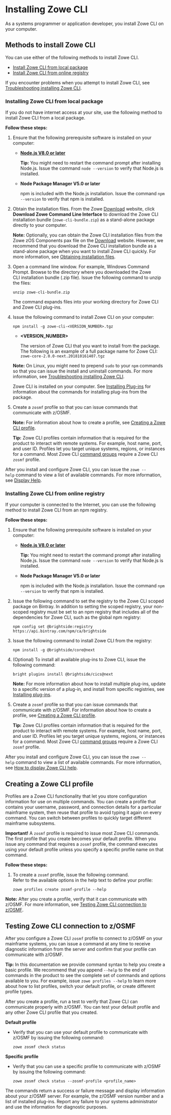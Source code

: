# Installing Zowe CLI

As a systems programmer or application developer, you install Zowe CLI on your computer.

## Methods to install Zowe CLI

You can use either of the following methods to install Zowe CLI.

- [Install Zowe CLI from local package](#installing-zowe-cli-from-local-package)
- [Install Zowe CLI from online registry](#installing-zowe-cli-from-online-registry)

If you encounter problems when you attempt to install Zowe CLI, see [Troubleshooting installing Zowe CLI](troubleshootinstall.html#troubleshooting-installing-zowe-cli).

### Installing Zowe CLI from local package

If you do not have internet access at your site, use the following method to install Zowe CLI from a local package.

**Follow these steps:**

1. Ensure that the following prerequisite software is installed on your computer:

    -  [**Node.js V8.0 or later**](https://nodejs.org/en/download/)

        **Tip:** You might need to restart the command prompt after installing Node.js. Issue the command `node --version` to verify that Node.js is installed.

    - **Node Package Manager V5.0 or later**

        npm is included with the Node.js installation. Issue the command `npm --version` to verify that npm is installed.

2. Obtain the installation files. From the Zowe [Download](https://zowe.org/download/) website, click **Download Zowe Command Line Interface** to download the Zowe CLI installation bundle (`zowe-cli-bundle.zip`) as a stand-alone package directly to your computer.

    **Note:** Optionally, you can obtain the Zowe CLI installation files from the Zowe zOS Components pax file on the [Download](https://zowe.org/download/) website. However, we recommend that you download the Zowe CLI installation bundle as a stand-alone package when you want to install Zowe CLI quickly. For more information, see [Obtaining installation files](gettingstarted.md).

3. Open a command line window. For example, Windows Command Prompt. Browse to the directory where you downloaded the Zowe CLI installation bundle (.zip file). Issue the following command to unzip the files:

    ```
    unzip zowe-cli-bundle.zip
    ```

    The command expands files into your working directory for Zowe CLI and Zowe CLI plug-ins.

4. Issue the following command to install Zowe CLI on your computer:

    ```
    npm install -g zowe-cli-<VERSION_NUMBER>.tgz 
    ```
    - **<VERSION_NUMBER>**

        The version of Zowe CLI that you want to install from the package. The following is an example of a full package name for Zowe CLI: `zowe-core-2.0.0-next.201810161407.tgz`

    **Note:** On Linux, you might need to prepend `sudo` to your `npm` commands so that you can issue the install and uninstall commands. For more information, see [Troubleshooting installing Zowe CLI](troubleshootinstall.html#troubleshooting-installing-zowe-cli).

    Zowe CLI is installed on your computer. See [Installing Plug-ins](cli-installplugins.md) for information about the commands for installing plug-ins from the package.

5. Create a `zosmf` profile so that you can issue commands that communicate with z/OSMF.

    **Note:** For information about how to create a profile, see [Creating a Zowe CLI profile](#creating-a-zowe-cli-profile).

    **Tip:** Zowe CLI profiles contain information that is required for the product to interact with remote systems. For example, host name, port, and user ID. Profiles let you target unique systems, regions, or instances for a command. Most Zowe CLI [command groups](cli-usingcli.html#zowe-cli-command-groups) require a Zowe CLI `zosmf` profile.

After you install and configure Zowe CLI, you can issue the `zowe --help` command to view a list of available commands. For more information, see [Display Help](cli-usingcli.html#displaying-zowe-cli-help).

### Installing Zowe CLI from online registry

If your computer is connected to the Internet, you can use the following method to install Zowe CLI from an npm registry.

**Follow these steps:**

1.  Ensure that the following prerequisite software is installed on your computer:

    - [**Node.js V8.0 or later**](https://nodejs.org/en/download/)

        **Tip:** You might need to restart the command prompt after installing Node.js. Issue the command `node --version` to verify that Node.js is installed.

    - **Node Package Manager V5.0 or later**

        npm is included with the Node.js installation. Issue the command `npm --version` to verify that npm is installed.

2.  Issue the following command to set the registry to the Zowe CLI scoped package on Bintray. In addition to setting the scoped registry, your non-scoped registry must be set to an npm registry that includes all of the dependencies for Zowe CLI, such as the global npm registry:

    ```
    npm config set @brightside:registry https://api.bintray.com/npm/ca/brightside
    ```

3.  Issue the following command to install Zowe CLI from the registry:

    ```
    npm install -g @brightside/core@next
    ```

4. (Optional) To install all available plug-ins to Zowe CLI, issue the following command:

    ```
    bright plugins install @brightside/cics@next
    ```
    **Note:** For more information about how to install multiple plug-ins, update to a specific version of a plug-in, and install from specific registries, see [Installing plug-ins](cli-installplugins.md).

5.  Create a `zosmf` profile so that you can issue commands that communicate with z/OSMF. For information about how to create a profile, see [Creating a Zowe CLI profile](#creating-a-zowe-cli-profile).

    **Tip:** Zowe CLI profiles contain information that is required for the product to interact with remote systems. For example, host name, port, and user ID. Profiles let you target unique systems, regions, or instances for a command. Most Zowe CLI [command groups](cli-usingcli.html#zowe-cli-command-groups) require a Zowe CLI `zosmf` profile.

After you install and configure Zowe CLI, you can issue the `zowe --help` command to view a list of available commands. For more information, see [How to display Zowe CLI help](cli-usingcli.html#displaying-zowe-cli-help).



## Creating a Zowe CLI profile

Profiles are a Zowe CLI functionality that let you store configuration information for use on multiple commands. You can create a profile that contains your username, password, and connection details for a particular mainframe system, then reuse that profile to avoid typing it again on every command. You can switch between profiles to quickly target different mainframe subsystems.

**Important\!** A `zosmf` profile is required to issue most Zowe CLI commands. The first profile that you create becomes your default profile. When you issue any command that requires
a `zosmf` profile, the command executes using your default profile
unless you specify a specific profile name on that command.

**Follow these steps:**

1.  To create a `zosmf` profile, issue the following command.  
  Refer to the available options in the help text to define your profile:   
    ```
    zowe profiles create zosmf-profile --help
    ```

**Note:** After you create a profile, verify that it can communicate with z/OSMF. For more information, see [Testing Zowe CLI connection to z/OSMF](#testing-zowe-cli-connection-to-zosmf).


## Testing Zowe CLI connection to z/OSMF
After you configure a Zowe CLI `zosmf` profile to connect to z/OSMF on your mainframe systems, you can issue a command at any time to receive diagnostic information from the server and confirm that your profile can communicate with z/OSMF.

**Tip:** In this documentation we provide command syntax to help you create a basic profile. We recommend that you append `--help` to the end of commands in the product to see the complete set of commands and options available to you. For example, issue `zowe profiles --help` to learn more about how to list profiles, switch your default profile, or create different profile types.

After you create a profile, run a test to verify that Zowe CLI can communicate properly with z/OSMF. You can test your default profile and any other Zowe CLI profile that you created.

**Default profile**

  - Verify that you can use your default profile to communicate with z/OSMF by issuing the following command:

    ```
    zowe zosmf check status
    ```

**Specific profile**

  - Verify that you can use a specific profile to communicate with
    z/OSMF by issuing the following command: 

    ```
    zowe zosmf check status --zosmf-profile <profile_name>
    ```

The commands return a success or failure message and display information about your z/OSMF server. For example, the z/OSMF version number and a list of installed plug-ins. Report any failure to your systems administrator and use the information for diagnostic purposes.

